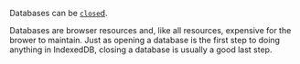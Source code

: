 Databases can be [`close`d](http://www.w3.org/TR/IndexedDB/#dfn-database-close-1).

Databases are browser resources and, like all resources, expensive for the brower to maintain. Just as opening a database is the first step to doing anything in IndexedDB, closing a database is usually a good last step.
